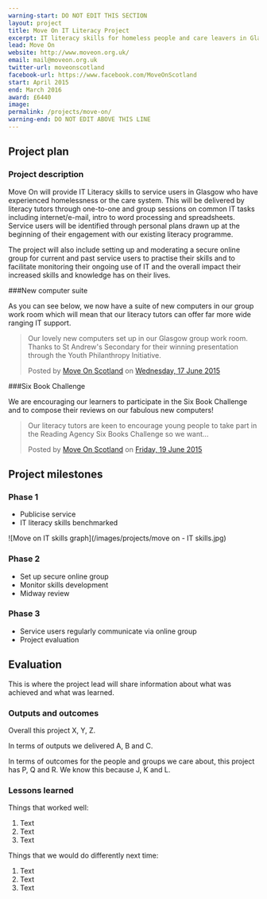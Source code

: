 ```yaml
---
warning-start: DO NOT EDIT THIS SECTION
layout: project
title: Move On IT Literacy Project
excerpt: IT literacy skills for homeless people and care leavers in Glasgow
lead: Move On
website: http://www.moveon.org.uk/
email: mail@moveon.org.uk
twitter-url: moveonscotland
facebook-url: https://www.facebook.com/MoveOnScotland
start: April 2015
end: March 2016
award: £6440
image:
permalink: /projects/move-on/
warning-end: DO NOT EDIT ABOVE THIS LINE
---
```


## Project plan

### Project description

Move On will provide IT Literacy skills to service users in Glasgow who have experienced homelessness or the care system.  This will be delivered by literacy tutors through one-to-one and group sessions on common IT tasks including internet/e-mail, intro to word processing and spreadsheets.  Service users will be identified through personal plans drawn up at the beginning of their engagement with our existing literacy programme.

The project will also include setting up and moderating a secure online group for current and past service users to practise their skills and to facilitate monitoring their ongoing use of IT and the overall impact their increased skills and knowledge has on their lives.

###New computer suite

As you can see below, we now have a suite of new computers in our group work room which will mean that our literacy tutors can offer far more wide ranging IT support.

<div id="fb-root"></div><script>(function(d, s, id) {  var js, fjs = d.getElementsByTagName(s)[0];  if (d.getElementById(id)) return;  js = d.createElement(s); js.id = id;  js.src = "//connect.facebook.net/en_GB/sdk.js#xfbml=1&version=v2.3";  fjs.parentNode.insertBefore(js, fjs);}(document, 'script', 'facebook-jssdk'));</script><div class="fb-post" data-href="https://www.facebook.com/MoveOnScotland/posts/891684154237985:0" data-width="500"><div class="fb-xfbml-parse-ignore"><blockquote cite="https://www.facebook.com/MoveOnScotland/posts/891684154237985:0"><p>Our lovely new computers set up in our Glasgow group work room. Thanks to St Andrew&#039;s Secondary for their winning presentation through the Youth Philanthropy Initiative.</p>Posted by <a href="https://www.facebook.com/MoveOnScotland">Move On Scotland</a> on <a href="https://www.facebook.com/MoveOnScotland/posts/891684154237985:0">Wednesday, 17 June 2015</a></blockquote></div></div>

###Six Book Challenge

We are encouraging our learners to participate in the Six Book Challenge and to compose their reviews on our fabulous new computers!

<div id="fb-root"></div><script>(function(d, s, id) {  var js, fjs = d.getElementsByTagName(s)[0];  if (d.getElementById(id)) return;  js = d.createElement(s); js.id = id;  js.src = "//connect.facebook.net/en_GB/sdk.js#xfbml=1&version=v2.3";  fjs.parentNode.insertBefore(js, fjs);}(document, 'script', 'facebook-jssdk'));</script><div class="fb-post" data-href="https://www.facebook.com/MoveOnScotland/posts/892644997475234" data-width="500"><div class="fb-xfbml-parse-ignore"><blockquote cite="https://www.facebook.com/MoveOnScotland/posts/892644997475234"><p>Our literacy tutors are keen to encourage young people to take part in the Reading Agency Six Books Challenge so we want...</p>Posted by <a href="https://www.facebook.com/MoveOnScotland">Move On Scotland</a> on <a href="https://www.facebook.com/MoveOnScotland/posts/892644997475234">Friday, 19 June 2015</a></blockquote></div></div>

## Project milestones

### Phase 1

- Publicise service
- IT literacy skills benchmarked

![Move on IT skills graph](/images/projects/move on - IT skills.jpg)

### Phase 2

- Set up secure online group
- Monitor skills development
- Midway review

### Phase 3

- Service users regularly communicate via online group
- Project evaluation


## Evaluation

This is where the project lead will share information about what was achieved and what was learned.

### Outputs and outcomes

Overall this project X, Y, Z.

In terms of outputs we delivered A, B and C.

In terms of outcomes for the people and groups we care about, this project has P, Q and R. We know this because J, K and L.

### Lessons learned

Things that worked well:

1. Text
2. Text
3. Text

Things that we would do differently next time:

1. Text
2. Text
3. Text
